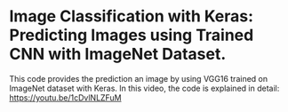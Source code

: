 # Image Classification with Keras: Predicting Images using Trained CNN with ImageNet Dataset.

This code provides the prediction an image by using VGG16 trained on ImageNet dataset with Keras. 
In this video, the code is explained in detail: https://youtu.be/1cDvlNLZFuM
